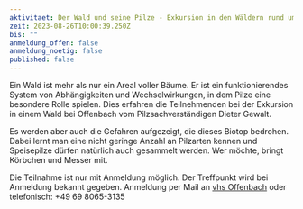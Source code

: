 ```yaml
---
aktivitaet: Der Wald und seine Pilze - Exkursion in den Wäldern rund um Offenbach
zeit: 2023-08-26T10:00:39.250Z
bis: ""
anmeldung_offen: false
anmeldung_noetig: false
published: false
---
```

Ein Wald ist mehr als nur ein Areal voller Bäume. Er ist ein funktionierendes System von Abhängigkeiten und Wechselwirkungen, in dem Pilze eine besondere Rolle spielen. Dies erfahren die Teilnehmenden bei der Exkursion in einem Wald bei Offenbach vom Pilzsachverständigen Dieter Gewalt.

Es werden aber auch die Gefahren aufgezeigt, die dieses Biotop bedrohen. Dabei lernt man eine nicht geringe Anzahl an Pilzarten kennen und Speisepilze dürfen natürlich auch gesammelt werden. Wer möchte, bringt Körbchen und Messer mit.

Die Teilnahme ist nur mit Anmeldung möglich. Der Treffpunkt wird bei Anmeldung bekannt gegeben. Anmeldung per Mail an [vhs Offenbach](birgit.gruen@offenbach.de) oder telefonisch: +49 69 8065-3135